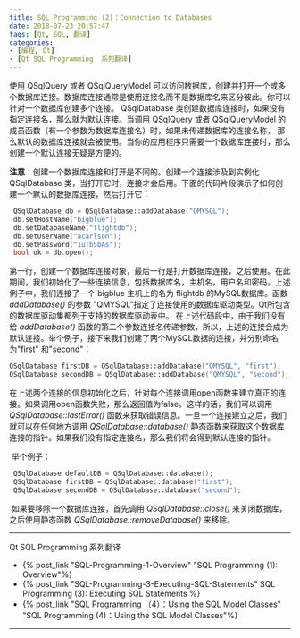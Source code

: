 ```yaml
---
title: SQL Programming (2)：Connection to Databases
date: 2018-07-23 20:57:47
tags: [Qt, SQL, 翻译]
categories: 
- [编程, Qt]
- [Qt SQL Programming  系列翻译]
---
```


使用 QSqlQuery 或者 QSqlQueryModel 可以访问数据库，创建并打开一个或多个数据库连接。数据库连接通常是使用连接名而不是数据库名来区分彼此。你可以针对一个数据库创建多个连接。 QSqlDatabase 类创建数据库连接时，如果没有指定连接名，那么就为默认连接。当调用 QSqlQuery 或者 QSqlQueryModel 的成员函数（有一个参数为数据库连接名）时，如果未传递数据库的连接名称， 那么默认的数据库连接就会被使用。当你的应用程序只需要一个数据库连接时，那么创建一个默认连接无疑是方便的。

​	 **注意**：创建一个数据库连接和打开是不同的。创建一个连接涉及到实例化 QSqlDatabase 类，当打开它时，连接才会启用。下面的代码片段演示了如何创建一个默认的数据库连接，然后打开它：

```c++
 QSqlDatabase db = QSqlDatabase::addDatabase("QMYSQL");
 db.setHostName("bigblue");
 db.setDatabaseName("flightdb");
 db.setUserName("acarlson");
 db.setPassword("1uTbSbAs");
 bool ok = db.open();
```

​	  第一行，创建一个数据库连接对象，最后一行是打开数据库连接，之后使用。在此期间，我们初始化了一些连接信息，包括数据库名，主机名，用户名和密码。上述例子中，我们连接了一个 bigblue 主机上的名为 flightdb 的MySQL数据库。函数 _addDatabase()_ 的参数 "QMYSQL"指定了连接使用的数据库驱动类型。Qt所包含的数据库驱动集都列于支持的数据库驱动表中。 在上述代码段中，由于我们没有给 _addDatabase()_ 函数的第二个参数连接名传递参数，所以，上述的连接会成为默认连接。举个例子，接下来我们创建了两个MySQL数据的连接，并分别命名为"first" 和"second"：

```c++
QSqlDatabase firstDB = QSqlDatabase::addDatabase("QMYSQL", "first");
QSqlDatabase secondDB = QSqlDatabase::addDatabase("QMYSQL", "second");
```

​	 在上述两个连接的信息初始化之后，针对每个连接调用open函数来建立真正的连接。如果调用open函数失败，那么返回值为false。这样的话，我们可以调用 _QSqlDatabase::lastError()_ 函数来获取错误信息。一旦一个连接建立之后，我们就可以在任何地方调用 _QSqlDatabase::database()_ 静态函数来获取这个数据库连接的指针。如果我们没有指定连接名，那么我们将会得到默认连接的指针。

​	举个例子：

```c++
 QSqlDatabase defaultDB = QSqlDatabase::database();
 QSqlDatabase firstDB = QSqlDatabase::database("first");
 QSqlDatabase secondDB = QSqlDatabase::database("second");
```

​	如果要移除一个数据库连接，首先调用 _QSqlDatabase::close()_ 来关闭数据库，之后使用静态函数 _QSqlDatabase::removeDatabase()_ 来移除。



***
Qt SQL Programming  系列翻译

- {% post_link "SQL-Programming-1-Overview" "SQL Programming (1): Overview"%}
- {% post_link "SQL-Programming-3-Executing-SQL-Statements" SQL Programming (3): Executing SQL Statements %}
- {% post_link "SQL Programming （4）：Using the SQL Model Classes" "SQL Programming (4)：Using the SQL Model Classes"%}
***
